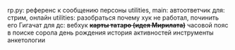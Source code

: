 rp.py: референс к сообщению персоны
utilities, main: автоответчик для: стрим, онлайн 
utilities:  разобраться почему хук не работал, починить его
Гигачат для дс: вебхук
**~~карты та~~та~~ро (идея Мирилата)~~**
часовой пояс в поиске сорола
день рождения
история активностей
инструменты анкетологии
